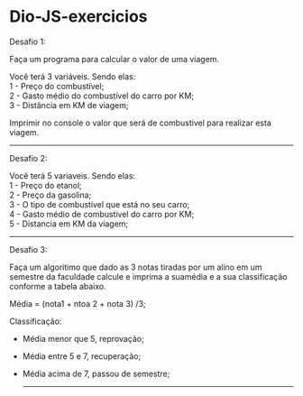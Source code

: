 # Dio-JS-exercicios

Desafio 1:

Faça um programa para calcular o valor de uma viagem.

Você terá 3 variáveis. Sendo elas:</br>
1 - Preço do combustível;</br>
2 - Gasto médio do combustível do carro por KM;</br>
3 - Distância em KM de viagem;</br>

Imprimir no console o valor que será de combustivel para realizar esta viagem.

  ---------------------------------------

Desafio 2:

Você terá 5 variaveis. Sendo elas:</br>
    1 - Preço do etanol;</br>
    2 - Preço da gasolina;</br>
    3 - O tipo de combustivel que está no seu carro;</br>
    4 - Gasto médio de combustivel do carro por KM;</br>
    5 - Distancia em KM da viagem;</br>

  ---------------------------------------

Desafio 3:

Faça um algoritimo que dado as 3 notas tiradas por um alino em um semestre da faculdade calcule e imprima a suamédia e a sua classificação conforme a tabela abaixo.</br>

Média = (nota1 + ntoa 2 + nota 3) /3;</br>

Classificação:</br>
- Média menor que 5, reprovação;</br>
- Média entre 5 e 7, recuperação;</br>
- Média acima de 7, passou de semestre;</br>

  ---------------------------------------
